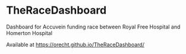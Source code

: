 # TheRaceDashboard
Dashboard for Accuvein funding race between Royal Free Hospital and Homerton Hospital 


Available at https://orecht.github.io/TheRaceDashboard/
